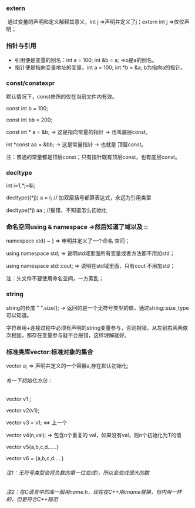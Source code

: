 ### extern

​	通过变量的声明和定义解释其意义，int j =>声明并定义了j；extern int j =>仅仅声明；

### 指针与引用

- 引用便是变量的别名：int a = 100; int &b = a; =>b是a的别名。
- 指针便是指向变量地址的变量。int a = 100; int *b = &a; b为指向a的指针。


### const/constexpr

默认情况下，const修饰的仅在当前文件内有效。

const int b = 100;

const int bb = 200;

const int * a = &b;  -> 这是指向常量的指针 -> 也叫底层const。

int *const  aa = &bb; -> 这是常量指针 -> 也就是 顶层const。

注：普通的常量都是顶层const；只有指针既有顶层const，也有底层const。

### decltype

int i=1,*j=&i;

decltype((*j)) a = i;	// 加双层括号都算表达式，永远为引用类型

decltype(*j) aa ;	//报错，不知道怎么初始化

### 命名空间using & namespace ->然后知道了域以及 ::

namespace std{ ~ }  => 申明并定义了一个命名 空间；

using namespace std; => 说明std域里面所有变量或者方法都不用加std；

using namespace std::cout; => 说明在std域里面，只有cout 不用加std；

注：头文件不要使用命名空间，一方紊乱；

### string

string的长度 " ".size(); -> 返回的是一个无符号类型的值，通过string::size_type可以知道。

字符串用+连接过程中必须有声明的string变量参与，否则报错。从左到右两两依次相加，都存在变量参与就不会报错，这样理解就好。

### 标准类库vector:标准对象的集合

vector<int> a; => 声明并定义的一个容器a,存在默认初始化;

###### 有一下初始化方法：

vector<T> v1 ;

vector<T> v2(v1);

vector<T> v3 = v1;	<=> 上一个

vector<T> v4(n,val);  => 包含n个重复的 val，如果没有val，则n个初始化为T的值

vector<T> v5{a,b,c,d......}

vector<T> v6 = {a,b,c,d.....}













###### 注1：无符号类型会将负数的第一位变成1，所以会变成很大的数

###### 注2：在C语言中的库一般用name.h，现在在C++用cname替换，但内用一样的，但更符合C++规范

